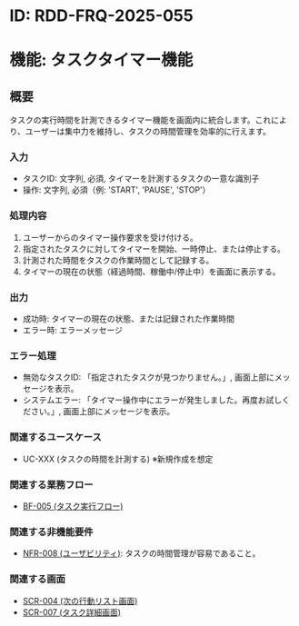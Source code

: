 # ID: RDD-FRQ-2025-055

# 機能: タスクタイマー機能

## 概要

タスクの実行時間を計測できるタイマー機能を画面内に統合します。これにより、ユーザーは集中力を維持し、タスクの時間管理を効率的に行えます。

### 入力

- タスクID: 文字列, 必須, タイマーを計測するタスクの一意な識別子
- 操作: 文字列, 必須（例: 'START', 'PAUSE', 'STOP'）

### 処理内容

1. ユーザーからのタイマー操作要求を受け付ける。
1. 指定されたタスクに対してタイマーを開始、一時停止、または停止する。
1. 計測された時間をタスクの作業時間として記録する。
1. タイマーの現在の状態（経過時間、稼働中/停止中）を画面に表示する。

### 出力

- 成功時: タイマーの現在の状態、または記録された作業時間
- エラー時: エラーメッセージ

### エラー処理

- 無効なタスクID: 「指定されたタスクが見つかりません。」, 画面上部にメッセージを表示。
- システムエラー: 「タイマー操作中にエラーが発生しました。再度お試しください。」, 画面上部にメッセージを表示。

### 関連するユースケース

- UC-XXX (タスクの時間を計測する) ※新規作成を想定

### 関連する業務フロー

- [BF-005 (タスク実行フロー)](../business-flows/bf-005-task-execution-flow.md)

### 関連する非機能要件

- [NFR-008 (ユーザビリティ)](../non-functional-requirements/nfr-008-usability.md): タスクの時間管理が容易であること。

### 関連する画面

- [SCR-004 (次の行動リスト画面)](../screens/scr-004-next-action-list-screen.md)
- [SCR-007 (タスク詳細画面)](../screens/scr-007-task-detail-screen.md)
